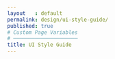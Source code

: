 ```yaml
---
layout   : default
permalink: design/ui-style-guide/
published: true
# Custom Page Variables
# ─────────────────────
title: UI Style Guide
---
```


